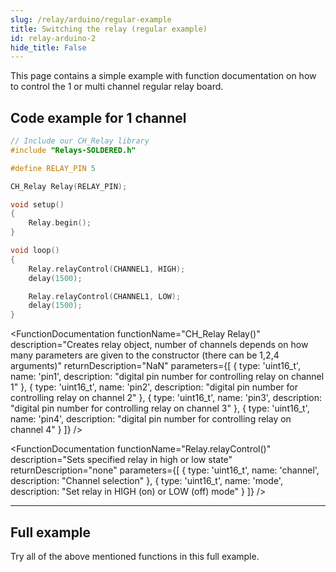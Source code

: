 ```yaml
---
slug: /relay/arduino/regular-example 
title: Switching the relay (regular example)
id: relay-arduino-2 
hide_title: False
---
```


This page contains a simple example with function documentation on how to control the 1 or multi channel regular relay board.

## Code example for 1 channel

```cpp
// Include our CH_Relay library
#include "Relays-SOLDERED.h"

#define RELAY_PIN 5

CH_Relay Relay(RELAY_PIN); 

void setup()
{
    Relay.begin(); 
}

void loop()
{
    Relay.relayControl(CHANNEL1, HIGH);
    delay(1500);

    Relay.relayControl(CHANNEL1, LOW);
    delay(1500);
}
```

<FunctionDocumentation
  functionName="CH_Relay Relay()"
  description="Creates relay object, number of channels depends on how many parameters are given to the constructor (there can be 1,2,4 arguments)"
  returnDescription="NaN"
  parameters={[
    { type: 'uint16_t', name: 'pin1', description: "digital pin number for controlling relay on channel 1" },
    { type: 'uint16_t', name: 'pin2', description: "digital pin number for controlling relay on channel 2" },
    { type: 'uint16_t', name: 'pin3', description: "digital pin number for controlling relay on channel 3" },
    { type: 'uint16_t', name: 'pin4', description: "digital pin number for controlling relay on channel 4" }
  ]}
/>

<FunctionDocumentation
  functionName="Relay.begin()"
  description="Initializes relay library"
  returnDescription="none"
/>

<FunctionDocumentation
  functionName="Relay.relayControl()"
  description="Sets specified relay in high or low state"
  returnDescription="none"
  parameters={[
    { type: 'uint16_t', name: 'channel', description: "Channel selection" },
    { type: 'uint16_t', name: 'mode', description: "Set relay in HIGH (on) or LOW (off) mode" }
  ]}
/>

---

## Full example

Try all of the above mentioned functions in this full example.

<QuickLink 
  title="RelayControl1CHNative.ino" 
  description="Example file to show how to control 1 channel relay board."
  url="https://github.com/SolderedElectronics/Soldered-Relay-Arduino-Library/blob/dev/examples/Native/RelayControl1CHNative/RelayControl1CHNative.ino" 
/>